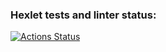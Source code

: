 ### Hexlet tests and linter status:
[![Actions Status](https://github.com/Sancheopance/frontend-project-lvl1/workflows/hexlet-check/badge.svg)](https://github.com/Sancheopance/frontend-project-lvl1/actions)